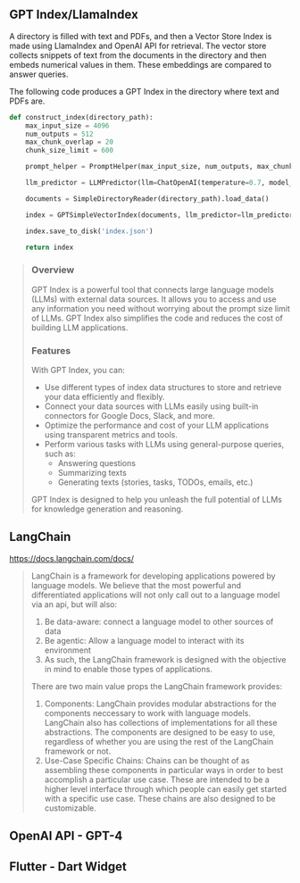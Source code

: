 

## GPT Index/LlamaIndex

A directory is filled with text and PDFs, and then a Vector Store Index is made using LlamaIndex and OpenAI API for retrieval. The vector store collects snippets of text from the documents in the directory and then embeds numerical values in them. These embeddings are compared to answer queries.

The following code produces a GPT Index in the directory where text and PDFs are. 

``` python
def construct_index(directory_path):
    max_input_size = 4096
    num_outputs = 512
    max_chunk_overlap = 20
    chunk_size_limit = 600

    prompt_helper = PromptHelper(max_input_size, num_outputs, max_chunk_overlap, chunk_size_limit=chunk_size_limit)

    llm_predictor = LLMPredictor(llm=ChatOpenAI(temperature=0.7, model_name="gpt-4", max_tokens=num_outputs))

    documents = SimpleDirectoryReader(directory_path).load_data()

    index = GPTSimpleVectorIndex(documents, llm_predictor=llm_predictor, prompt_helper=prompt_helper)

    index.save_to_disk('index.json')

    return index
```
> ### Overview
>
> GPT Index is a powerful tool that connects large language models (LLMs) with external data sources. It allows you to access and use any information you need without worrying about the prompt size limit of LLMs. GPT Index also simplifies the code and reduces the cost of building LLM applications.
>
> ### Features
>
> With GPT Index, you can:
>
> - Use different types of index data structures to store and retrieve your data efficiently and flexibly.
 > - Connect your data sources with LLMs easily using built-in connectors for Google Docs, Slack, and more.
> - Optimize the performance and cost of your LLM applications using transparent metrics and tools.
> - Perform various tasks with LLMs using general-purpose queries, such as:
>     - Answering questions
>     - Summarizing texts
>     - Generating texts (stories, tasks, TODOs, emails, etc.)
>
> GPT Index is designed to help you unleash the full potential of LLMs for knowledge generation and reasoning.

## LangChain
https://docs.langchain.com/docs/

>LangChain is a framework for developing applications powered by language models. We believe that the most powerful and differentiated applications will not only call out to a language model via an api, but will also:
>
> 1. Be data-aware: connect a language model to other sources of data
> 1. Be agentic: Allow a language model to interact with its environment
> 1. As such, the LangChain framework is designed with the objective in mind to enable those types of applications.
>
> There are two main value props the LangChain framework provides:
>
> 1. Components: LangChain provides modular abstractions for the components neccessary to work with language models. LangChain also has collections of implementations for all these abstractions. The components are designed to be easy to use, regardless of whether you are using the rest of the LangChain framework or not.
> 1. Use-Case Specific Chains: Chains can be thought of as assembling these components in particular ways in order to best accomplish a particular use case. These are intended to be a higher level interface through which people can easily get started with a specific use case. These chains are also designed to be customizable.

## OpenAI API - GPT-4
## Flutter - Dart Widget
